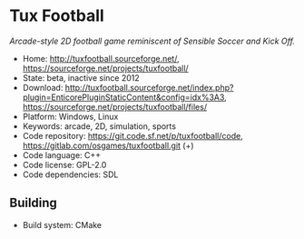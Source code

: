 # Tux Football

_Arcade-style 2D football game reminiscent of Sensible Soccer and Kick Off._

- Home: http://tuxfootball.sourceforge.net/, https://sourceforge.net/projects/tuxfootball/
- State: beta, inactive since 2012
- Download: http://tuxfootball.sourceforge.net/index.php?plugin=EnticorePluginStaticContent&config=idx%3A3, https://sourceforge.net/projects/tuxfootball/files/
- Platform: Windows, Linux
- Keywords: arcade, 2D, simulation, sports
- Code repository: https://git.code.sf.net/p/tuxfootball/code, https://gitlab.com/osgames/tuxfootball.git (+)
- Code language: C++
- Code license: GPL-2.0
- Code dependencies: SDL

## Building

- Build system: CMake
